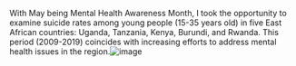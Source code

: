 With May being Mental Health Awareness Month, I took the opportunity to examine suicide rates among young people (15-35 years old) in five East African countries: Uganda, Tanzania, Kenya, Burundi, and Rwanda. This period (2009-2019) coincides with increasing efforts to address mental health issues in the region.![image](https://github.com/segeza/East-Africa-suicide-trends-for-10-years-among-people-of-young-age/assets/171006102/141aa239-5c93-44fd-ac13-d510e19943ac)
